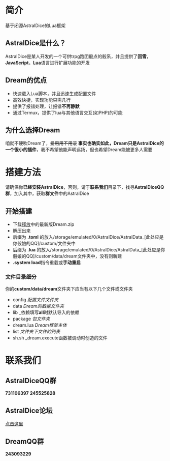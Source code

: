 # 简介
基于闭源AstralDice的Lua框架
## AstralDice是什么？
AstralDice是某人开发的一个可供trpg跑团骰点的骰系，并且提供了**回雪**，**JavaScript**，**Lua**语言进行扩展功能的开发
## Dream的优点
 - 快速载入Lua脚本，并且迅速生成配置文件
 - 高效快捷，实现功能只需几行
 - 提供了报错处理，让报错**不再静默**
 - 通过Termux，提供了lua与其他语言交互(如PHP)的可能
## 为什么选择Dream
咱就不硬吹Dream了，~~爱用用不用滚~~
**事实也确实如此，Dream只是AstralDice的一个很小的插件**，我不希望他能声明远扬，但也希望Dream能被更多人需要
# 搭建方法
请确保你**已经安装AstralDice**，否则，请于**联系我们**目录下，找寻**AstralDiceQQ群**，加入其中，获取**群文件**中的AstralDice
## 开始搭建
  - 下载[释放](https://github.com/zmsv/Dream/releases/)中的最新版Dream.zip
  - 解压出来
  - 后缀为 **.toml** 的放入/storage/emulated/0/AstralDice/AstralData_[此处应是你骰娘的QQ]/custom/文件夹中
  - 后缀为 **.lua** 的放入/storage/emulated/0/AstralDice/AstralData_[此处应是你骰娘的QQ]/custom/data/dream文件夹中，没有则新建
  - **.system load**指令重载或**手动重启**
### 文件目录细分
你的**custom/data/dream**文件夹下应当有以下几个文件或文件夹
  - config  _配置文件文件夹_
  - data    _Dream的数据文件夹_
  - lib     _依赖填写**all**时默认导入的依赖
  - package _包文件夹_
  - dream.lua _Dream框架主体_
  - list     _文件夹下文件的列表_
  - sh.sh    _dream.execute函数被调动时创造的文件
# 联系我们
## AstralDiceQQ群
**731106397**
**245525828**
## AstralDice论坛
[点击这里](https://astral.snoweven.com/)
## DreamQQ群
**243093229**

